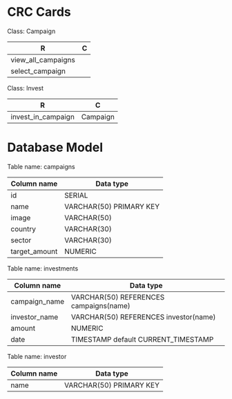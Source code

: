 # CRC Cards


Class: Campaign

| R   | C        |
| ------------- | -------------    |
| view_all_campaigns          |  |
| select_campaign        |  |



Class: Invest

| R  | C        |
| ------------- | -------------    |
| invest_in_campaign          |Campaign |


# Database Model

Table name: campaigns

| Column name   | Data type        |
| ------------- | -------------    |
| id            | SERIAL  |
| name          | VARCHAR(50) PRIMARY KEY         |
| image          | VARCHAR(50)          |
| country     | VARCHAR(30)  |
| sector     | VARCHAR(30)  |
| target_amount     | NUMERIC  |



Table name: investments

| Column name   | Data type        |
| ------------- | -------------    |
| campaign_name            | VARCHAR(50) REFERENCES campaigns(name) |
| investor_name        | VARCHAR(50) REFERENCES investor(name)     |
| amount       | NUMERIC          |
| date    | TIMESTAMP default CURRENT_TIMESTAMP          |


Table name: investor

| Column name   | Data type        |
| ------------- | -------------    |
| name            | VARCHAR(50) PRIMARY KEY |
